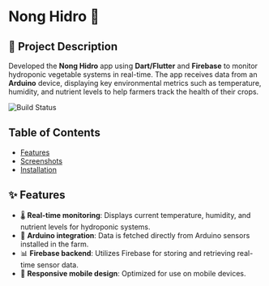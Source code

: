 # Nong Hidro 🌿

## 📝 Project Description
Developed the **Nong Hidro** app using **Dart/Flutter** and **Firebase** to monitor hydroponic vegetable systems in real-time. The app receives data from an **Arduino** device, displaying key environmental metrics such as temperature, humidity, and nutrient levels to help farmers track the health of their crops.

![Build Status](https://img.shields.io/badge/build-Complete-brightgreen)

## Table of Contents
- [Features](#features)
- [Screenshots](#screenshots)
- [Installation](#installation)

## ✨ Features
- 🌡️ **Real-time monitoring**: Displays current temperature, humidity, and nutrient levels for hydroponic systems.
- 📡 **Arduino integration**: Data is fetched directly from Arduino sensors installed in the farm.
- 📊 **Firebase backend**: Utilizes Firebase for storing and retrieving real-time sensor data.
- 📱 **Responsive mobile design**: Optimized for use on mobile devices.
